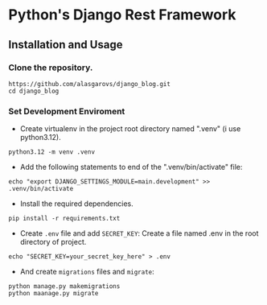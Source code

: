# Python's Django Rest Framework

## Installation and Usage

### Clone the repository.
```console
https://github.com/alasgarovs/django_blog.git
cd django_blog
```

### Set Development Enviroment
- Create virtualenv in the project root directory named ".venv" (i use python3.12).
```console
python3.12 -m venv .venv
```
- Add the following statements to end of the  ".venv/bin/activate" file:
```console
echo "export DJANGO_SETTINGS_MODULE=main.development" >> .venv/bin/activate
```
- Install the required dependencies.
```console
pip install -r requirements.txt
```
- Create `.env` file and add `SECRET_KEY`: Create a file named .env in the root directory of project.
```console
echo "SECRET_KEY=your_secret_key_here" > .env
```

- And create `migrations` files and `migrate`:
```console
python manage.py makemigrations
python maanage.py migrate
```